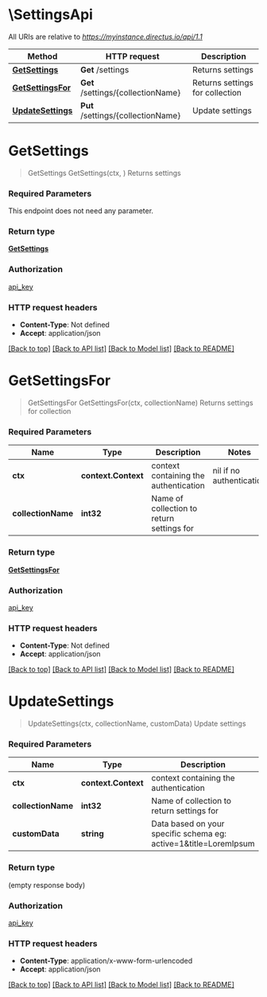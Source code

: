 # \SettingsApi

All URIs are relative to *https://myinstance.directus.io/api/1.1*

Method | HTTP request | Description
------------- | ------------- | -------------
[**GetSettings**](SettingsApi.md#GetSettings) | **Get** /settings | Returns settings
[**GetSettingsFor**](SettingsApi.md#GetSettingsFor) | **Get** /settings/{collectionName} | Returns settings for collection
[**UpdateSettings**](SettingsApi.md#UpdateSettings) | **Put** /settings/{collectionName} | Update settings


# **GetSettings**
> GetSettings GetSettings(ctx, )
Returns settings

### Required Parameters
This endpoint does not need any parameter.

### Return type

[**GetSettings**](GetSettings.md)

### Authorization

[api_key](../README.md#api_key)

### HTTP request headers

 - **Content-Type**: Not defined
 - **Accept**: application/json

[[Back to top]](#) [[Back to API list]](../README.md#documentation-for-api-endpoints) [[Back to Model list]](../README.md#documentation-for-models) [[Back to README]](../README.md)

# **GetSettingsFor**
> GetSettingsFor GetSettingsFor(ctx, collectionName)
Returns settings for collection

### Required Parameters

Name | Type | Description  | Notes
------------- | ------------- | ------------- | -------------
 **ctx** | **context.Context** | context containing the authentication | nil if no authentication
  **collectionName** | **int32**| Name of collection to return settings for | 

### Return type

[**GetSettingsFor**](GetSettingsFor.md)

### Authorization

[api_key](../README.md#api_key)

### HTTP request headers

 - **Content-Type**: Not defined
 - **Accept**: application/json

[[Back to top]](#) [[Back to API list]](../README.md#documentation-for-api-endpoints) [[Back to Model list]](../README.md#documentation-for-models) [[Back to README]](../README.md)

# **UpdateSettings**
> UpdateSettings(ctx, collectionName, customData)
Update settings

### Required Parameters

Name | Type | Description  | Notes
------------- | ------------- | ------------- | -------------
 **ctx** | **context.Context** | context containing the authentication | nil if no authentication
  **collectionName** | **int32**| Name of collection to return settings for | 
  **customData** | **string**| Data based on your specific schema eg: active&#x3D;1&amp;title&#x3D;LoremIpsum | 

### Return type

 (empty response body)

### Authorization

[api_key](../README.md#api_key)

### HTTP request headers

 - **Content-Type**: application/x-www-form-urlencoded
 - **Accept**: application/json

[[Back to top]](#) [[Back to API list]](../README.md#documentation-for-api-endpoints) [[Back to Model list]](../README.md#documentation-for-models) [[Back to README]](../README.md)

